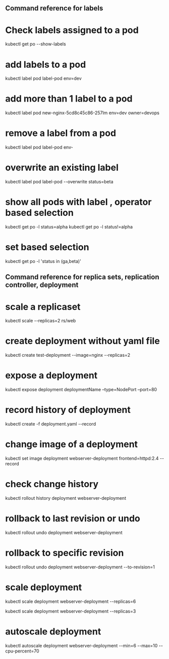 ## Command reference for labels

# Check labels assigned to a pod
kubectl get po --show-labels

# add labels to a pod
kubectl label pod label-pod env=dev

# add more than 1 label to a pod
kubectl label pod new-nginx-5cd8c45c86-257lm env=dev owner=devops

# remove a label from a pod
kubectl label pod label-pod env-

# overwrite an existing label
kubectl label pod label-pod --overwrite status=beta

# show all pods with label , operator based selection
kubectl get po -l status=alpha
kubectl get po -l status!=alpha

# set based selection
kubectl get po -l 'status in (ga,beta)'

## Command reference for replica sets, replication controller, deployment

# scale a replicaset
kubectl scale --replicas=2 rs/web

# create deployment without yaml file
kubectl create test-deployment --image=nginx --replicas=2

# expose a deployment
kubectl expose deployment deploymentName –type=NodePort –port=80

# record history of deployment
kubectl create -f deployment.yaml --record 

# change image of a deployment
kubectl set image deployment webserver-deployment frontend=httpd:2.4 --record

# check change history
kubectl rollout history deployment webserver-deployment

# rollback to last revision or undo
kubectl rollout undo deployment webserver-deployment

# rollback to specific revision 
kubectl rollout undo deployment webserver-deployment --to-revision=1

# scale deployment
kubectl scale deployment webserver-deployment --replicas=6

kubectl scale deployment webserver-deployment --replicas=3

# autoscale deployment
kubectl autoscale deployment webserver-deployment --min=6 --max=10 --cpu-percent=70


